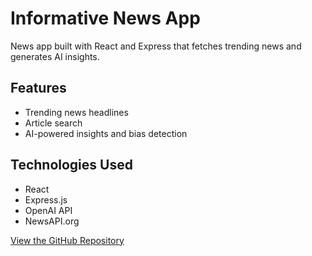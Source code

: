 # Informative News App

News app built with React and Express that fetches trending news and generates AI insights.

## Features

- Trending news headlines
- Article search
- AI-powered insights and bias detection

## Technologies Used

- React
- Express.js
- OpenAI API
- NewsAPI.org

[View the GitHub Repository](https://github.com/Takinolaaa/informative-news)
